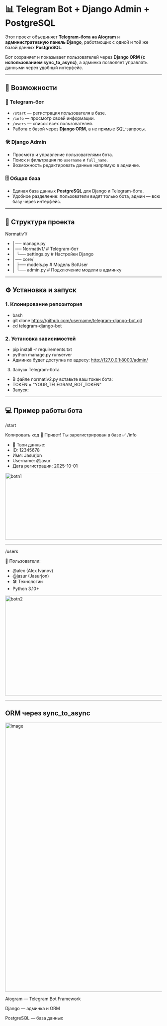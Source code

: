 # 📊 Telegram Bot + Django Admin + PostgreSQL

Этот проект объединяет **Telegram-бота на Aiogram** и **административную панель Django**, работающих с одной и той же базой данных **PostgreSQL**.  

Бот сохраняет и показывает пользователей через **Django ORM (с использованием sync_to_async)**, а админка позволяет управлять данными через удобный интерфейс.

---

## 🚀 Возможности
### 🤖 Telegram-бот
- `/start` — регистрация пользователя в базе.  
- `/info` — просмотр своей информации.  
- `/users` — список всех пользователей.  
- Работа с базой через **Django ORM**, а не прямые SQL-запросы.  

### 🛠 Django Admin
- Просмотр и управление пользователями бота.  
- Поиск и фильтрация по `username` и `full_name`.  
- Возможность редактировать данные напрямую в админке.  

### 🗄 Общая база
- Единая база данных **PostgreSQL** для Django и Telegram-бота.  
- Удобное разделение: пользователи видят только бота, админ — всю базу через интерфейс.  

---

## 📂 Структура проекта
Normativ1/
- │── manage.py
- │── Normativ1/  # Telegram-бот
- │ └── settings.py # Настройки Django
- │── core/
- │ ├── models.py # Модель BotUser
- │ └── admin.py # Подключение модели в админку

---

## ⚙ Установка и запуск

### 1. Клонирование репозитория
- bash
- git clone https://github.com/username/telegram-django-bot.git
- cd telegram-django-bot
### 2. Установка зависимостей
- pip install -r requirements.txt
- python manage.py runserver
- Админка будет доступна по адресу: http://127.0.0.1:8000/admin/

3. Запуск Telegram-бота
- В файле normativ2.py вставьте ваш токен бота:
- TOKEN = "YOUR_TELEGRAM_BOT_TOKEN"
- Запуск:

---

## 💻 Пример работы бота
/start

Копировать код
👋 Привет! Ты зарегистрирован в базе ✅
/info

- 📝 Твои данные:
- ID: 12345678
- Имя: Jasurjon
- Username: @jasur
- Дата регистрации: 2025-10-01

<img width="914" height="215" alt="botn1" src="https://github.com/user-attachments/assets/14e4ef71-aa6b-42ce-a975-e5a27f4d29e8" />

---

/users

👥 Пользователи:
- @alex (Alex Ivanov)
- @jasur (Jasurjon)
- 🛠 Технологии
- Python 3.10+

<img width="924" height="322" alt="botn2" src="https://github.com/user-attachments/assets/c3f6e027-861c-4447-8168-73e3b676ba83" />

---

## ORM через sync_to_async

<img width="1117" height="866" alt="image" src="https://github.com/user-attachments/assets/07ffd064-ca41-417a-ac32-7248f8674513" />




Aiogram — Telegram Bot Framework

Django — админка и ORM

PostgreSQL — база данных

